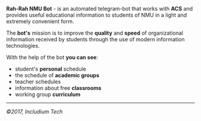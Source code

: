 **Rah-Rah NMU Bot** - is an automated telegram-bot that works with **ACS** and provides useful educational information to students of NMU in a light and extremely convenient form.

The **bot's** mission is to improve the **quality** and **speed** of organizational information received by students through the use of modern information technologies.

With the help of the bot **you can see**:
* student's **personal** schedule
* the schedule of **academic groups**
* teacher schedules
* information about free **classrooms**
* working group **curriculum**

------
*©2017, Includium Tech*
